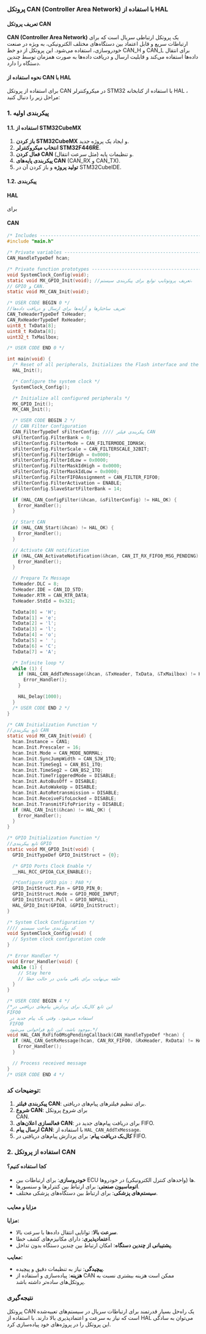 ### پروتکل CAN (Controller Area Network) با استفاده از HAL

#### تعریف پروتکل CAN
**CAN (Controller Area Network)** یک پروتکل ارتباطی سریال است که برای ارتباطات سریع و قابل اعتماد بین دستگاه‌های مختلف الکترونیکی، به ویژه در صنعت خودروسازی، استفاده می‌شود. این پروتکل از دو خط 
CAN_H و CAN_L
 برای انتقال داده‌ها استفاده می‌کند و قابلیت ارسال و دریافت داده‌ها به صورت همزمان توسط چندین دستگاه را دارد.

#### نحوه استفاده از CAN با HAL

برای استفاده از پروتکل 
CAN
 در میکروکنترلر 
 STM32
  با استفاده از کتابخانه 
  HAL
  ، مراحل زیر را دنبال کنید:

### 1. پیکربندی اولیه

#### 1.1. استفاده از STM32CubeMX

1. **باز کردن STM32CubeMX** و ایجاد یک پروژه جدید.
2. **انتخاب میکروکنترلر STM32F446RE**.
3. **فعال کردن CAN** و تنظیمات پایه (مثل سرعت انتقال).
4. **پیکربندی پایه‌های CAN** (CAN_RX و CAN_TX).
5. **تولید پروژه** و باز کردن آن در STM32CubeIDE.

#### 1.2. پیکربندی 
#### HAL
 برای 
 #### CAN

```c
/* Includes ------------------------------------------------------------------*/
#include "main.h"

/* Private variables ---------------------------------------------------------*/
CAN_HandleTypeDef hcan;

/* Private function prototypes -----------------------------------------------*/
void SystemClock_Config(void);
static void MX_GPIO_Init(void); //تعریف پروتوتایپ توابع برای پیکربندی سیستم، 
// GPIO و CAN.
static void MX_CAN_Init(void);

/* USER CODE BEGIN 0 */
//تعریف ساختارها و آرایه‌ها برای ارسال و دریافت داده‌ها
CAN_TxHeaderTypeDef TxHeader;  
CAN_RxHeaderTypeDef RxHeader;
uint8_t TxData[8];
uint8_t RxData[8];
uint32_t TxMailbox;

/* USER CODE END 0 */

int main(void) {
  /* Reset of all peripherals, Initializes the Flash interface and the Systick. */
  HAL_Init();

  /* Configure the system clock */
  SystemClock_Config();

  /* Initialize all configured peripherals */
  MX_GPIO_Init();
  MX_CAN_Init();

  /* USER CODE BEGIN 2 */
  // CAN Filter Configuration
  CAN_FilterTypeDef sFilterConfig; //// پیکربندی فیلتر CAN
  sFilterConfig.FilterBank = 0;
  sFilterConfig.FilterMode = CAN_FILTERMODE_IDMASK;
  sFilterConfig.FilterScale = CAN_FILTERSCALE_32BIT;
  sFilterConfig.FilterIdHigh = 0x0000;
  sFilterConfig.FilterIdLow = 0x0000;
  sFilterConfig.FilterMaskIdHigh = 0x0000;
  sFilterConfig.FilterMaskIdLow = 0x0000;
  sFilterConfig.FilterFIFOAssignment = CAN_FILTER_FIFO0;
  sFilterConfig.FilterActivation = ENABLE;
  sFilterConfig.SlaveStartFilterBank = 14;

  if (HAL_CAN_ConfigFilter(&hcan, &sFilterConfig) != HAL_OK) {
    Error_Handler();
  }

  // Start CAN
  if (HAL_CAN_Start(&hcan) != HAL_OK) {
    Error_Handler();
  }

  // Activate CAN notification
  if (HAL_CAN_ActivateNotification(&hcan, CAN_IT_RX_FIFO0_MSG_PENDING) != HAL_OK) {
    Error_Handler();
  }

  // Prepare Tx Message
  TxHeader.DLC = 8;
  TxHeader.IDE = CAN_ID_STD;
  TxHeader.RTR = CAN_RTR_DATA;
  TxHeader.StdId = 0x321;

  TxData[0] = 'H';
  TxData[1] = 'e';
  TxData[2] = 'l';
  TxData[3] = 'l';
  TxData[4] = 'o';
  TxData[5] = ' ';
  TxData[6] = 'C';
  TxData[7] = 'A';

  /* Infinite loop */
  while (1) {
    if (HAL_CAN_AddTxMessage(&hcan, &TxHeader, TxData, &TxMailbox) != HAL_OK) {
      Error_Handler();
    }

    HAL_Delay(1000);
  }
  /* USER CODE END 2 */
}

/* CAN Initialization Function */
//تابع پیکربندی CAN
static void MX_CAN_Init(void) {
  hcan.Instance = CAN1;
  hcan.Init.Prescaler = 16;
  hcan.Init.Mode = CAN_MODE_NORMAL;
  hcan.Init.SyncJumpWidth = CAN_SJW_1TQ;
  hcan.Init.TimeSeg1 = CAN_BS1_1TQ;
  hcan.Init.TimeSeg2 = CAN_BS2_1TQ;
  hcan.Init.TimeTriggeredMode = DISABLE;
  hcan.Init.AutoBusOff = DISABLE;
  hcan.Init.AutoWakeUp = DISABLE;
  hcan.Init.AutoRetransmission = DISABLE;
  hcan.Init.ReceiveFifoLocked = DISABLE;
  hcan.Init.TransmitFifoPriority = DISABLE;
  if (HAL_CAN_Init(&hcan) != HAL_OK) {
    Error_Handler();
  }
}

/* GPIO Initialization Function */
//تابع پیکربندی GPIO
static void MX_GPIO_Init(void) {
  GPIO_InitTypeDef GPIO_InitStruct = {0};

  /* GPIO Ports Clock Enable */
  __HAL_RCC_GPIOA_CLK_ENABLE();

  /*Configure GPIO pin : PA0 */
  GPIO_InitStruct.Pin = GPIO_PIN_0;
  GPIO_InitStruct.Mode = GPIO_MODE_INPUT;
  GPIO_InitStruct.Pull = GPIO_NOPULL;
  HAL_GPIO_Init(GPIOA, &GPIO_InitStruct);
}

/* System Clock Configuration */
//// کد پیکربندی ساعت سیستم
void SystemClock_Config(void) {
  // System clock configuration code
}

/* Error Handler */
void Error_Handler(void) {
  while (1) {
    // Stay here
    // حلقه بی‌نهایت برای باقی ماندن در حالت خطا
  }
}

/* USER CODE BEGIN 4 */
/*این تابع کال‌بک برای پردازش پیام‌های دریافتی در 
FIFO0
 استفاده می‌شود. وقتی یک پیام جدید در 
 FIFO0 
 موجود باشد، این تابع فراخوانی می‌شود.*/
void HAL_CAN_RxFifo0MsgPendingCallback(CAN_HandleTypeDef *hcan) {
  if (HAL_CAN_GetRxMessage(hcan, CAN_RX_FIFO0, &RxHeader, RxData) != HAL_OK) {
    Error_Handler();
  }

  // Process received message
}
/* USER CODE END 4 */
```

### توضیحات کد:

1. **پیکربندی فیلتر CAN**: برای تنظیم فیلترهای پیام‌های دریافتی.
2. **شروع CAN**: برای شروع پروتکل  
CAN.
3. **فعالسازی اعلان‌های CAN**: برای دریافت پیام‌های جدید در 
FIFO.
4. **ارسال پیام CAN**: با استفاده از 
`HAL_CAN_AddTxMessage`.
5. **کال‌بک دریافت پیام**: برای پردازش پیام‌های دریافتی در 
FIFO.

### 2. استفاده از پروتکل CAN

#### کجا استفاده کنیم؟

- **خودروسازی**: برای ارتباطات بین 
ECU
‌ها (واحدهای کنترل الکترونیکی) در خودروها.
- **اتوماسیون صنعتی**: برای ارتباط بین کنترلرها و سنسورها.
- **سیستم‌های پزشکی**: برای ارتباط بین دستگاه‌های پزشکی مختلف.

#### مزایا و معایب

**مزایا:**
- **سرعت بالا**: توانایی انتقال داده‌ها با سرعت بالا.
- **اعتمادپذیری**: دارای مکانیزم‌های کشف خطا.
- **پشتیبانی از چندین دستگاه**: امکان ارتباط بین چندین دستگاه بدون تداخل.

**معایب:**
- **پیچیدگی**: نیاز به تنظیمات دقیق و پیچیده.
- **هزینه**: پیاده‌سازی و استفاده از 
CAN
 ممکن است هزینه بیشتری نسبت به پروتکل‌های ساده‌تر داشته باشد.

### نتیجه‌گیری

پروتکل 
CAN
 یک راه‌حل بسیار قدرتمند برای ارتباطات سریال در سیستم‌های تعبیه‌شده است که نیاز به سرعت و اعتمادپذیری بالا دارند. با استفاده از 
 HAL
 می‌توان به سادگی این پروتکل را در پروژه‌های خود پیاده‌سازی کرد.